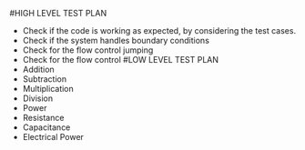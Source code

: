 #HIGH LEVEL TEST PLAN
* Check if the code is working as expected, by considering the test cases.
* Check if the system handles boundary conditions
* Check for the flow control jumping
* Check for the flow control
#LOW LEVEL TEST PLAN
* Addition
* Subtraction
* Multiplication
* Division
* Power
* Resistance
* Capacitance
* Electrical Power
